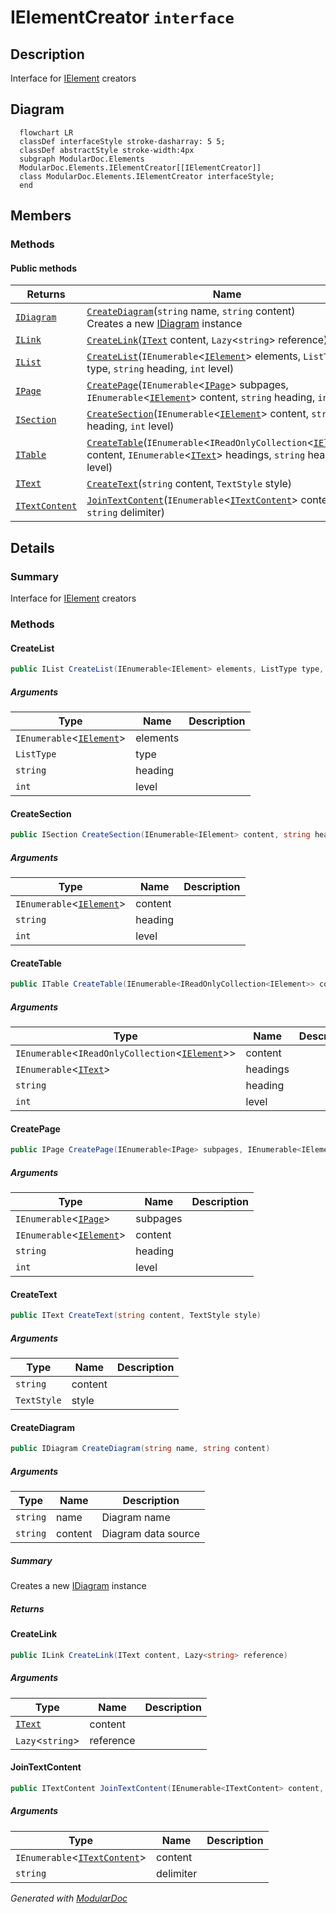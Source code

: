 # IElementCreator `interface`

## Description
Interface for [IElement](./IElement.md) creators

## Diagram
```mermaid
  flowchart LR
  classDef interfaceStyle stroke-dasharray: 5 5;
  classDef abstractStyle stroke-width:4px
  subgraph ModularDoc.Elements
  ModularDoc.Elements.IElementCreator[[IElementCreator]]
  class ModularDoc.Elements.IElementCreator interfaceStyle;
  end
```

## Members
### Methods
#### Public  methods
| Returns | Name |
| --- | --- |
| [`IDiagram`](./IDiagram.md) | [`CreateDiagram`](#creatediagram)(`string` name, `string` content)<br>Creates a new [IDiagram](./IDiagram.md) instance |
| [`ILink`](./ILink.md) | [`CreateLink`](#createlink)([`IText`](./IText.md) content, `Lazy`&lt;`string`&gt; reference) |
| [`IList`](./IList.md) | [`CreateList`](#createlist)(`IEnumerable`&lt;[`IElement`](./IElement.md)&gt; elements, `ListType` type, `string` heading, `int` level) |
| [`IPage`](./IPage.md) | [`CreatePage`](#createpage)(`IEnumerable`&lt;[`IPage`](./IPage.md)&gt; subpages, `IEnumerable`&lt;[`IElement`](./IElement.md)&gt; content, `string` heading, `int` level) |
| [`ISection`](./ISection.md) | [`CreateSection`](#createsection)(`IEnumerable`&lt;[`IElement`](./IElement.md)&gt; content, `string` heading, `int` level) |
| [`ITable`](./ITable.md) | [`CreateTable`](#createtable)(`IEnumerable`&lt;`IReadOnlyCollection`&lt;[`IElement`](./IElement.md)&gt;&gt; content, `IEnumerable`&lt;[`IText`](./IText.md)&gt; headings, `string` heading, `int` level) |
| [`IText`](./IText.md) | [`CreateText`](#createtext)(`string` content, `TextStyle` style) |
| [`ITextContent`](./ITextContent.md) | [`JoinTextContent`](#jointextcontent)(`IEnumerable`&lt;[`ITextContent`](./ITextContent.md)&gt; content, `string` delimiter) |

## Details
### Summary
Interface for [IElement](./IElement.md) creators

### Methods
#### CreateList
```csharp
public IList CreateList(IEnumerable<IElement> elements, ListType type, string heading, int level)
```
##### Arguments
| Type | Name | Description |
| --- | --- | --- |
| `IEnumerable`&lt;[`IElement`](./IElement.md)&gt; | elements |   |
| `ListType` | type |   |
| `string` | heading |   |
| `int` | level |   |

#### CreateSection
```csharp
public ISection CreateSection(IEnumerable<IElement> content, string heading, int level)
```
##### Arguments
| Type | Name | Description |
| --- | --- | --- |
| `IEnumerable`&lt;[`IElement`](./IElement.md)&gt; | content |   |
| `string` | heading |   |
| `int` | level |   |

#### CreateTable
```csharp
public ITable CreateTable(IEnumerable<IReadOnlyCollection<IElement>> content, IEnumerable<IText> headings, string heading, int level)
```
##### Arguments
| Type | Name | Description |
| --- | --- | --- |
| `IEnumerable`&lt;`IReadOnlyCollection`&lt;[`IElement`](./IElement.md)&gt;&gt; | content |   |
| `IEnumerable`&lt;[`IText`](./IText.md)&gt; | headings |   |
| `string` | heading |   |
| `int` | level |   |

#### CreatePage
```csharp
public IPage CreatePage(IEnumerable<IPage> subpages, IEnumerable<IElement> content, string heading, int level)
```
##### Arguments
| Type | Name | Description |
| --- | --- | --- |
| `IEnumerable`&lt;[`IPage`](./IPage.md)&gt; | subpages |   |
| `IEnumerable`&lt;[`IElement`](./IElement.md)&gt; | content |   |
| `string` | heading |   |
| `int` | level |   |

#### CreateText
```csharp
public IText CreateText(string content, TextStyle style)
```
##### Arguments
| Type | Name | Description |
| --- | --- | --- |
| `string` | content |   |
| `TextStyle` | style |   |

#### CreateDiagram
```csharp
public IDiagram CreateDiagram(string name, string content)
```
##### Arguments
| Type | Name | Description |
| --- | --- | --- |
| `string` | name | Diagram name |
| `string` | content | Diagram data source |

##### Summary
Creates a new [IDiagram](./IDiagram.md) instance

##### Returns


#### CreateLink
```csharp
public ILink CreateLink(IText content, Lazy<string> reference)
```
##### Arguments
| Type | Name | Description |
| --- | --- | --- |
| [`IText`](./IText.md) | content |   |
| `Lazy`&lt;`string`&gt; | reference |   |

#### JoinTextContent
```csharp
public ITextContent JoinTextContent(IEnumerable<ITextContent> content, string delimiter)
```
##### Arguments
| Type | Name | Description |
| --- | --- | --- |
| `IEnumerable`&lt;[`ITextContent`](./ITextContent.md)&gt; | content |   |
| `string` | delimiter |   |

*Generated with* [*ModularDoc*](https://github.com/hailstorm75/ModularDoc)
